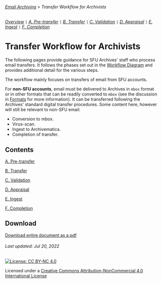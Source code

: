 ###### [Email Archiving](../README.md) > Transfer Workflow for Archivists
###### [Overview](overview.md) `|` [A. Pre-transfer](a-pre-transfer.md) `|` [B. Transfer](b-transfer.md) `|` [C. Validation](c-validation.md) `|` [D. Appraisal](d-appraisal.md) `|` [E. Ingest](e-ingest.md) `|` [F. Completion](f-completion.md)

# Transfer Workflow for Archivists
The following pages provide guidance for SFU Archives' staff who process email transfers. It follows the phases set out in the [Workflow Diagram](/images/transfer-workflow.png) and provides additional detail for the various steps.

The workflow mainly focuses on transfers of email from SFU accounts.

For **non-SFU accounts**, email must be delivered to Archives in `mbox` format or in other formats that can be readily converted to `mbox` (see the discussion in [Formats](overview/formats.md) for more information). It can be transferred following the Archives' standard digital transfer procedures. Some content here, however will still be relevant to non-SFU email:
- Conversion to mbox.
- Virus-scan.
- Ingest to Archivematica.
- Completion of transfer.

## Contents
[A. Pre-transfer](a-pre-transfer.md)

[B. Transfer](b-transfer.md)

[C. Validation](c-validation.md)

[D. Appraisal](d-appraisal.md)

[E. Ingest](e-ingest.md)

[F. Completion](f-completion.md)

## Download
[Download entire document as a pdf](../downloads/email-transfer-archives.pdf)

###### Last updated: Jul 20, 2022

[![License: CC BY-NC 4.0](https://img.shields.io/badge/License-CC%20BY--NC%204.0-lightgrey.svg)](https://creativecommons.org/licenses/by-nc/4.0/)

Licensed under a [Creative Commons Attribution-NonCommercial 4.0 International License](https://creativecommons.org/licenses/by-nc/4.0/)
